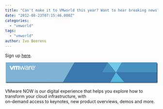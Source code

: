 ```yaml
---
title: "Can't make it to VMworld this year? Want to hear breaking news?"
date: "2012-08-23T07:15:46.000Z"
categories: 
  - "vmworld"
tags: 
  - "vmworld"
author: Ivo Beerens
---
```


Sign up [here](http://bit.ly/VMwareNOW).  

[![image](images/image_thumb54.png "image")](images/image55.png)

VMware NOW is our digital experience that helps you explore how to transform your cloud infrastructure, with  
on-demand access to keynotes, new product overviews, demos and more.



